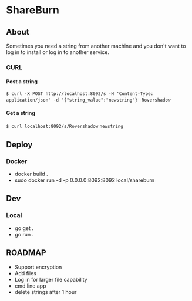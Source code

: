 # ShareBurn

## About

Sometimes you need a string from another machine and you don't want to log in to install or log in to another service.

### CURL

#### Post a string
`$ curl -X POST http://localhost:8092/s -H 'Content-Type: application/json' -d '{"string_value":"newstring"}'`
`Rovershadow`

#### Get a string
`$ curl localhost:8092/s/Rovershadow`
`newstring`

## Deploy

### Docker
 - docker build .
 - sudo docker run -d -p 0.0.0.0:8092:8092 local/shareburn

## Dev
### Local
 - go get .
 - go run .

## ROADMAP
 - Support encryption
 - Add files
 - Log in for larger file capability
 - cmd line app
 - delete strings after 1 hour